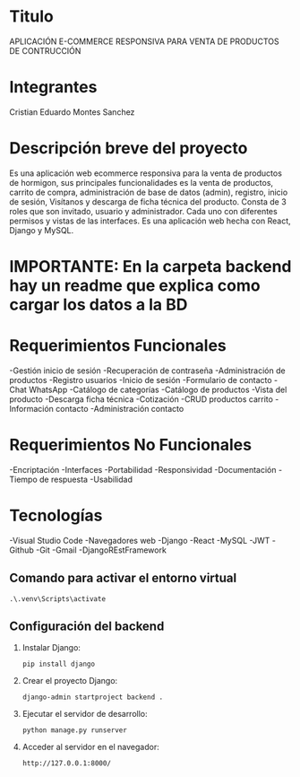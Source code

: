 # Titulo
APLICACIÓN E-COMMERCE RESPONSIVA PARA VENTA DE PRODUCTOS DE CONTRUCCIÓN

# Integrantes
Cristian Eduardo Montes Sanchez

# Descripción breve del proyecto
Es una aplicación web ecommerce responsiva para la venta de productos de hormigon, sus principales
funcionalidades es la venta de productos, carrito de compra, administración de base de datos (admin),
registro, inicio de sesión, Visítanos y descarga de ficha técnica del producto. Consta de 3 roles que
son invitado, usuario y administrador. Cada uno con diferentes permisos y vistas de las interfaces.
Es una aplicación web hecha con React, Django y MySQL.
 # IMPORTANTE: En la carpeta backend hay un readme que explica como cargar los datos a la BD  #
# Requerimientos Funcionales
-Gestión inicio de sesión
-Recuperación de contraseña
-Administración de productos
-Registro usuarios
-Inicio de sesión
-Formulario de contacto
-Chat WhatsApp
-Catálogo de categorías
-Catálogo de productos
-Vista del producto
-Descarga ficha técnica
-Cotización
-CRUD productos carrito
-Información contacto
-Administración contacto
# Requerimientos No Funcionales
-Encriptación
-Interfaces
-Portabilidad
-Responsividad
-Documentación
-Tiempo de respuesta
-Usabilidad
# Tecnologías
-Visual Studio Code
-Navegadores web
-Django
-React
-MySQL
-JWT
-Github
-Git
-Gmail
-DjangoREstFramework


## Comando para activar el entorno virtual
    .\.venv\Scripts\activate

## Configuración del backend

1. Instalar Django:
    ```
    pip install django
    ```

2. Crear el proyecto Django:
    ```
    django-admin startproject backend .
    ```

3. Ejecutar el servidor de desarrollo:
    ```
    python manage.py runserver
    ```

4. Acceder al servidor en el navegador:
    ```
    http://127.0.0.1:8000/
    ```

